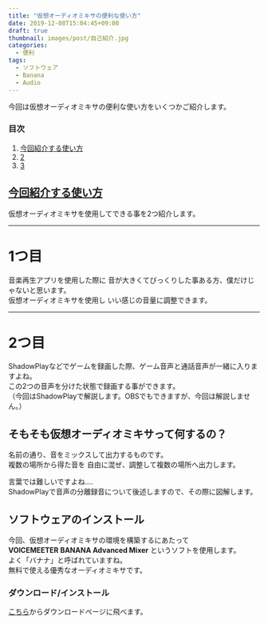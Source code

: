 ```yaml
---
title: "仮想オーディオミキサの便利な使い方"
date: 2019-12-08T15:04:45+09:00
draft: true
thumbnail: images/post/自己紹介.jpg
categories:
  - 便利
tags:
  - ソフトウェア
  - Banana
  - Audio
---
```



今回は仮想オーディオミキサの便利な使い方をいくつかご紹介します。  


### 目次
1. [今回紹介する使い方](#anchor1)
1. [2](#anchor2)
1. [3](#anchor3)


## <a href="#anchor1">今回紹介する使い方</a>  

 仮想オーディオミキサを使用してできる事を2つ紹介します。  

---

# 1つ目  
音楽再生アプリを使用した際に 音が大きくてびっくりした事ある方、僕だけじゃないと思います。  
仮想オーディオミキサを使用し いい感じの音量に調整できます。  

---

# 2つ目
ShadowPlayなどでゲームを録画した際、ゲーム音声と通話音声が一緒に入りますよね。  
この2つの音声を分けた状態で録画する事ができます。  
（今回はShadowPlayで解説します。OBSでもできますが、今回は解説しません。）

## そもそも仮想オーディオミキサって何するの？

名前の通り、音をミックスして出力するものです。  
複数の場所から得た音を 自由に混ぜ、調整して複数の場所へ出力します。  

言葉では難しいですよね....  
ShadowPlayで音声の分離録音について後述しますので、その際に図解します。  

## ソフトウェアのインストール

今回、仮想オーディオミキサの環境を構築するにあたって  
**VOICEMEETER BANANA Advanced Mixer** というソフトを使用します。  
よく「バナナ」と呼ばれていますね。  
無料で使える優秀なオーディオミキサです。

### ダウンロード/インストール  

[こちら](https://www.vb-audio.com/Voicemeeter/banana.htm)からダウンロードページに飛べます。  
